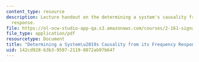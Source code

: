 ```yaml
---
content_type: resource
description: Lecture handout on the determining a system's causality from its frequency
  response.
file: https://ol-ocw-studio-app-qa.s3.amazonaws.com/courses/2-161-signal-processing-continuous-and-discrete-fall-2008/142cd928b3b3959721198872ab97b647_causality.pdf
file_type: application/pdf
resourcetype: Document
title: "Determining a System\u2019s Causality from its Frequency Response"
uid: 142cd928-b3b3-9597-2119-8872ab97b647
---
```

